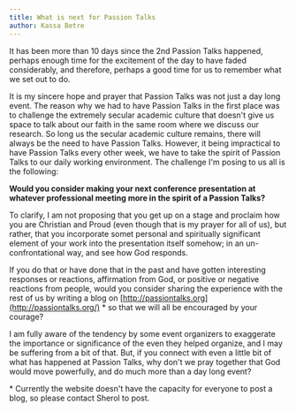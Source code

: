 ```yaml
---
title: What is next for Passion Talks
author: Kassa Betre
---
```


It has been more than 10 days since the 2nd Passion Talks happened,
perhaps enough time for the excitement of the day to have faded
considerably, and therefore, perhaps a good time for us to remember what
we set out to do.

<!-- break -->

It is my sincere hope and prayer that Passion Talks was not just a day
long event. The reason why we had to have Passion Talks in the first
place was to challenge the extremely secular academic culture that
doesn't give us space to talk about our faith in the same room where we
discuss our research. So long us the secular academic culture remains,
there will always be the need to have Passion Talks. However, it being
impractical to have Passion Talks every other week, we have to take the
spirit of Passion Talks to our daily working environment. The challenge
I'm posing to us all is the following:

**Would you consider making your next conference presentation at
whatever professional meeting more in the spirit of a Passion Talks?**

To clarify, I am not proposing that you get up on a stage and proclaim
how you are Christian and Proud (even though that is my prayer for all
of us), but rather, that you incorporate somet personal and spiritually
significant element of your work into the presentation itself somehow;
in an un-confrontational way, and see how God responds.

If you do that or have done that in the past and have gotten interesting
responses or reactions, affirmation from God, or positive or negative
reactions from people, would you consider sharing the experience with
the rest of us by writing a blog on
[http://passiontalks.org](http://passiontalks.org/) \* so that we will
all be encouraged by your courage?

I am fully aware of the tendency by some event organizers to exaggerate
the importance or significance of the even they helped organize, and I
may be suffering from a bit of that. But, if you connect with even a
little bit of what has happened at Passion Talks, why don't we pray
together that God would move powerfully, and do much more than a day
long event?

\* Currently the website doesn't have the capacity for everyone to post
a blog, so please contact Sherol to post.
